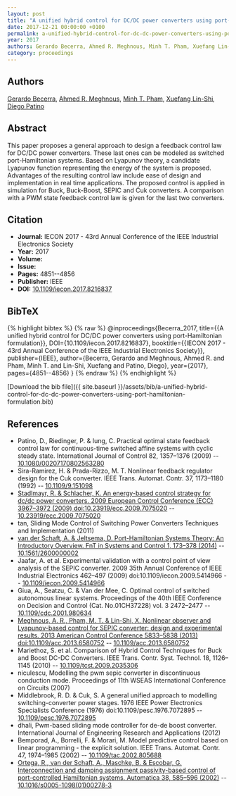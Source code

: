 ```yaml
---
layout: post
title: "A unified hybrid control for DC/DC power converters using port-Hamiltonian formulation"
date: 2017-12-21 00:00:00 +0100
permalink: a-unified-hybrid-control-for-dc-dc-power-converters-using-port-hamiltonian-formulation
year: 2017
authors: Gerardo Becerra, Ahmed R. Meghnous, Minh T. Pham, Xuefang Lin-Shi, Diego Patino
category: proceedings
---
```

 
## Authors
[Gerardo Becerra](authors/gerardo-becerra), [Ahmed R. Meghnous](authors/ahmed-r-meghnous), [Minh T. Pham](authors/minh-tu-pham), [Xuefang Lin-Shi](authors/xuefang-lin-shi), [Diego Patino](authors/diego-patino)
 
## Abstract
This paper proposes a general approach to design a feedback control law for DC/DC power converters. These last ones can be modeled as switched port-Hamiltonian systems. Based on Lyapunov theory, a candidate Lyapunov function representing the energy of the system is proposed. Advantages of the resulting control law include ease of design and implementation in real time applications. The proposed control is applied in simulation for Buck, Buck-Boost, SEPIC and Ćuk converters. A comparison with a PWM state feedback control law is given for the last two converters.
 
## Citation
- **Journal:** IECON 2017 - 43rd Annual Conference of the IEEE Industrial Electronics Society
- **Year:** 2017
- **Volume:** 
- **Issue:** 
- **Pages:** 4851--4856
- **Publisher:** IEEE
- **DOI:** [10.1109/iecon.2017.8216837](https://doi.org/10.1109/iecon.2017.8216837)
 
## BibTeX
{% highlight bibtex %}
{% raw %}
@inproceedings{Becerra_2017,
  title={{A unified hybrid control for DC/DC power converters using port-Hamiltonian formulation}},
  DOI={10.1109/iecon.2017.8216837},
  booktitle={{IECON 2017 - 43rd Annual Conference of the IEEE Industrial Electronics Society}},
  publisher={IEEE},
  author={Becerra, Gerardo and Meghnous, Ahmed R. and Pham, Minh T. and Lin-Shi, Xuefang and Patino, Diego},
  year={2017},
  pages={4851--4856}
}
{% endraw %}
{% endhighlight %}
 
[Download the bib file]({{ site.baseurl }}/assets/bib/a-unified-hybrid-control-for-dc-dc-power-converters-using-port-hamiltonian-formulation.bib)
 
## References
- Patino, D., Riedinger, P. & Iung, C. Practical optimal state feedback control law for continuous-time switched affine systems with cyclic steady state. International Journal of Control 82, 1357–1376 (2009) -- [10.1080/00207170802563280](https://doi.org/10.1080/00207170802563280)
- Sira-Ramirez, H. & Prada-Rizzo, M. T. Nonlinear feedback regulator design for the Cuk converter. IEEE Trans. Automat. Contr. 37, 1173–1180 (1992) -- [10.1109/9.151098](https://doi.org/10.1109/9.151098)
- [Stadlmayr, R. & Schlacher, K. An energy-based control strategy for dc/dc power converters. 2009 European Control Conference (ECC) 3967–3972 (2009) doi:10.23919/ecc.2009.7075020](an-energy-based-control-strategy-for-dc-dc-power-converters) -- [10.23919/ecc.2009.7075020](https://doi.org/10.23919/ecc.2009.7075020)
- tan, Sliding Mode Control of Switching Power Converters Techniques and Implementation (2011)
- [van der Schaft, A. & Jeltsema, D. Port-Hamiltonian Systems Theory: An Introductory Overview. FnT in Systems and Control 1, 173–378 (2014)](port-hamiltonian-systems-theory-an-introductory-overview) -- [10.1561/2600000002](https://doi.org/10.1561/2600000002)
- Jaafar, A. et al. Experimental validation with a control point of view analysis of the SEPIC converter. 2009 35th Annual Conference of IEEE Industrial Electronics 462–497 (2009) doi:10.1109/iecon.2009.5414966 -- [10.1109/iecon.2009.5414966](https://doi.org/10.1109/iecon.2009.5414966)
- Giua, A., Seatzu, C. & Van der Mee, C. Optimal control of switched autonomous linear systems. Proceedings of the 40th IEEE Conference on Decision and Control (Cat. No.01CH37228) vol. 3 2472–2477 -- [10.1109/cdc.2001.980634](https://doi.org/10.1109/cdc.2001.980634)
- [Meghnous, A. R., Pham, M. T. & Lin-Shi, X. Nonlinear observer and Lyapunov-based control for SEPIC converter: design and experimental results. 2013 American Control Conference 5833–5838 (2013) doi:10.1109/acc.2013.6580752](nonlinear-observer-and-lyapunov-based-control-for-sepic-converter-design-and-experimental-results) -- [10.1109/acc.2013.6580752](https://doi.org/10.1109/acc.2013.6580752)
- Mariethoz, S. et al. Comparison of Hybrid Control Techniques for Buck and Boost DC-DC Converters. IEEE Trans. Contr. Syst. Technol. 18, 1126–1145 (2010) -- [10.1109/tcst.2009.2035306](https://doi.org/10.1109/tcst.2009.2035306)
- niculescu, Modelling the pwm sepic converter in discontinuous conduction mode. Proceedings of 11th WSEAS International Conference on Circuits (2007)
- Middlebrook, R. D. & Cuk, S. A general unified approach to modelling switching-converter power stages. 1976 IEEE Power Electronics Specialists Conference (1976) doi:10.1109/pesc.1976.7072895 -- [10.1109/pesc.1976.7072895](https://doi.org/10.1109/pesc.1976.7072895)
- dhali, Pwm-based sliding mode controller for de-de boost converter. International Journal of Engineering Research and Applications (2012)
- Bemporad, A., Borrelli, F. & Morari, M. Model predictive control based on linear programming - the explicit solution. IEEE Trans. Automat. Contr. 47, 1974–1985 (2002) -- [10.1109/tac.2002.805688](https://doi.org/10.1109/tac.2002.805688)
- [Ortega, R., van der Schaft, A., Maschke, B. & Escobar, G. Interconnection and damping assignment passivity-based control of port-controlled Hamiltonian systems. Automatica 38, 585–596 (2002)](interconnection-and-damping-assignment-passivity-based-control-of-port-controlled-hamiltonian-systems) -- [10.1016/s0005-1098(01)00278-3](https://doi.org/10.1016/s0005-1098(01)00278-3)

